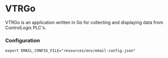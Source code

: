 # VTRGo
VTRGo is an application written in Go for collecting and displaying data from ControlLogix PLC's.

### Configuration

` export EMAIL_CONFIG_FILE="resources/env/email-config.json" `